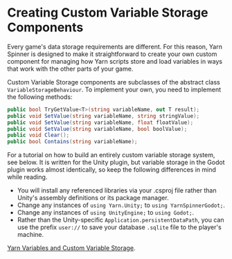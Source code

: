 # Creating Custom Variable Storage Components

Every game's data storage requirements are different. For this reason, Yarn Spinner is designed to make it straightforward to create your own custom component for managing how Yarn scripts store and load variables in ways that work with the other parts of your game. 

Custom Variable Storage components are subclasses of the abstract class `VariableStorageBehaviour`. To implement your own, you need to implement the following methods:

```csharp
public bool TryGetValue<T>(string variableName, out T result);
public void SetValue(string variableName, string stringValue);
public void SetValue(string variableName, float floatValue);
public void SetValue(string variableName, bool boolValue);
public void Clear();
public bool Contains(string variableName);
```

For a tutorial on how to build an entirely custom variable storage system, see below. It is written for the Unity plugin, but variable storage in the Godot plugin works almost identically, so keep the following differences in mind while reading. 

* You will install any referenced libraries via your .csproj file rather than Unity's assembly definitions or its package manager.
* Change any instances of `using Yarn.Unity;` to `using YarnSpinnerGodot;`.
* Change any instances of `using UnityEngine;` to `using Godot;`.
* Rather than the Unity-specific `Application.persistentDataPath`, you can use the prefix `user://` to save your database `.sqlite` file to the player's machine. 

[Yarn Variables and Custom Variable Storage](../guides/yarn-variables-and-variable-storage-godot.md).